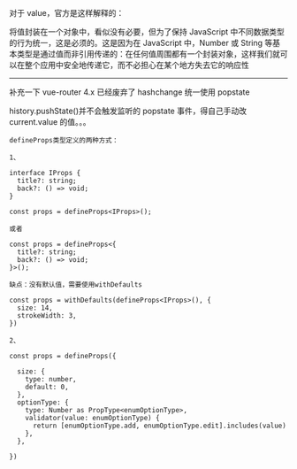 对于 value，官方是这样解释的：

将值封装在一个对象中，看似没有必要，但为了保持 JavaScript 中不同数据类型的行为统一，这是必须的。这是因为在 JavaScript 中，Number 或 String 等基本类型是通过值而非引用传递的：在任何值周围都有一个封装对象，这样我们就可以在整个应用中安全地传递它，而不必担心在某个地方失去它的响应性

---

补充一下 vue-router 4.x 已经废弃了 hashchange 统一使用 popstate

history.pushState()并不会触发监听的 popstate 事件，得自己手动改 current.value 的值。。。

```
defineProps类型定义的两种方式：

1、

interface IProps {
  title?: string;
  back?: () => void;
}

const props = defineProps<IProps>();

或者

const props = defineProps<{
  title?: string;
  back?: () => void;
}>();

缺点：没有默认值，需要使用withDefaults

const props = withDefaults(defineProps<IProps>(), {
  size: 14,
  strokeWidth: 3,
})

2、

const props = defineProps({

  size: {
    type: number,
    default: 0,
  },
  optionType: {
    type: Number as PropType<enumOptionType>,
    validator(value: enumOptionType) {
      return [enumOptionType.add, enumOptionType.edit].includes(value)
    },
  },

})
```
